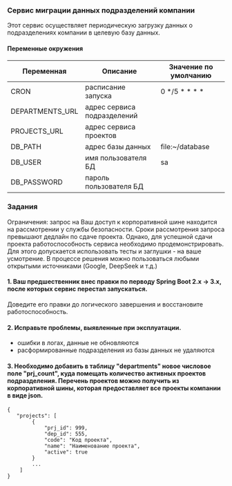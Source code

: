 ### Сервис миграции данных подразделений компании

Этот сервис осуществляет периодическую загрузку данных о подразделениях компании в целевую базу данных.

#### Переменные окружения

| Переменная      | Описание                    | Значение по умолчанию |
|-----------------|-----------------------------|-----------------------|
| CRON            | расписание запуска          | 0 */5 * * * *         |
| DEPARTMENTS_URL | адрес сервиса подразделений |                       |
| PROJECTS_URL    | адрес сервиса проектов      |                       |
| DB_PATH         | адрес базы данных           | file:~/database       |
| DB_USER         | имя пользователя БД         | sa                    |
| DB_PASSWORD     | пароль пользователя БД      |                       |

### Задания

Ограничения: запрос на Ваш доступ к корпоративной шине находится на рассмотрении у службы безопасности.
Сроки рассмотрения запроса превышают дедлайн по сдаче проекта.
Однако, для успешной сдачи проекта работоспособность сервиса необходимо продемонстрировать.
Для этого допускается использовать тесты и заглушки - на ваше усмотрение.
В процессе решения можно пользоваться любыми открытыми источниками (Google, DeepSeek и т.д.)

#### 1. Ваш предшественник внес правки по перводу Spring Boot 2.x -> 3.x, после которых сервис перестал запускаться.

Доведите его правки до логического завершения и восстановите работоспособность.

#### 2. Исправьте проблемы, выявленные при эксплуатации.

* ошибки в логах, данные не обновляются
* расформированные подразделения из базы данных не удаляются

#### 3. Необходимо добавить в таблицу "departments" новое числовое поле "prj_count", куда помещать количество активных проектов подразделения. Перечень проектов можно получить из корпоративной шины, которая предоставляет все проекты компании в виде json.

```
{
   "projects": [
        {
            "prj_id": 999,
            "dep_id": 555,
            "code": "Код проекта",
            "name": "Наименование проекта",
            "active": true
        }
        ...
    ]
}
```
